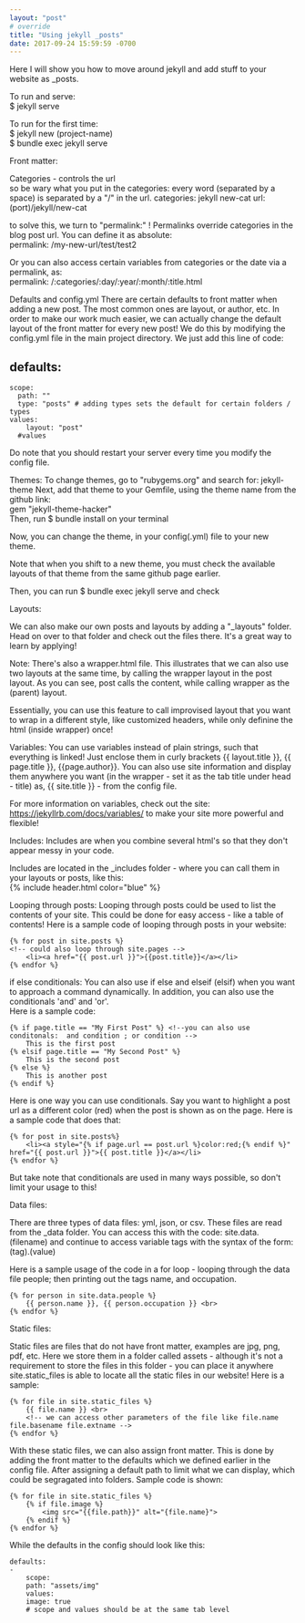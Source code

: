 ```yaml
---
layout: "post"
# override 
title: "Using jekyll _posts"
date: 2017-09-24 15:59:59 -0700
---
```


Here I will show you how to move around jekyll and add stuff to your website as _posts.  

To run and serve:  
$ jekyll serve

To run for the first time:  
$ jekyll new (project-name)   
$ bundle exec jekyll serve

<!-- Change to a title -->
Front matter:  

Categories - controls the url  
so be wary what you put in the categories: 
every word (separated by a space) is separated by a "/" in the url. 
categories: jekyll new-cat
url: (port)/jekyll/new-cat

to solve this, we turn to "permalink:" ! 
Permalinks override categories in the blog post url. 
You can define it as absolute:  
permalink: /my-new-url/test/test2  
  
Or you can also access certain variables from categories or the date via a permalink, as:  
permalink: /:categories/:day/:year/:month/:title.html

Defaults and config.yml
There are certain defaults to front matter when adding a new post. 
The most common ones are layout, or author, etc. 
In order to make our work much easier, we can actually change the default layout of the front matter for every new post! 
We do this by modifying the config.yml file in the main project directory. 
We just add this line of code:  

defaults: 
  -
    scope:
      path: ""
      type: "posts" # adding types sets the default for certain folders / types 
    values:
        layout: "post"
      #values
  
Do note that you should restart your server every time you modify the config file.  

Themes: 
To change themes, go to "rubygems.org"
and search for: jekyll-theme
Next, add that theme to your Gemfile, using the theme name from the github link:  
gem "jekyll-theme-hacker"  
Then, run $ bundle install on your terminal
  
Now, you can change the theme, in your config(.yml) file to your new theme. 
  
  Note that when you shift to a new theme, you must check the available layouts of that theme from the same github page earlier. 

  Then, you can run $ bundle exec jekyll serve and check 

  Layouts: 

  We can also make our own posts and layouts by adding a "_layouts" folder. Head on over to that folder and check out the files there. It's a great way to learn by applying! 

  Note: There's also a wrapper.html file. This illustrates that we can also use two layouts at the same time, by calling the wrapper layout in the post layout. As you can see, post calls the content, while calling wrapper as the (parent) layout. 

  Essentially, you can use this feature to call improvised layout that you want to wrap in a different style, like customized headers, while only definine the html (inside wrapper) once! 

  Variables: 
  You can use variables instead of plain strings, such that everything is linked! 
  Just enclose them in curly brackets {{ layout.title }}, {{ page.title }}, {{page.author}}. You can also use site information and display them anywhere you want (in the wrapper - set it as the tab title under head - title) as, {{ site.title }} - from the config file. 

  For more information on variables, check out the site: https://jekyllrb.com/docs/variables/
  to make your site more powerful and flexible! 

  Includes: 
  Includes are when you combine several html's so that they don't appear messy in your code. 

  Includes are located in the _includes folder - where you can call them in your layouts or posts, like this:  
  {% include header.html color="blue" %}
  
  Looping through posts: 
  Looping through posts could be used to list the contents of your site. This could be done for easy access - like a table of contents! Here is a sample code of looping through posts in your website: 

  <!-- change this to a code snippet  -->
    {% for post in site.posts %} 
    <!-- could also loop through site.pages -->
        <li><a href="{{ post.url }}">{{post.title}}</a></li>
    {% endfor %}

  if else conditionals: 
  You can also use if else and elseif (elsif) when you want to approach a command dynamically. 
  In addition, you can also use the conditionals 'and' and 'or'.  
  Here is a sample code: 

    {% if page.title == "My First Post" %} <!--you can also use conditonals:  and condition ; or condition -->
        This is the first post 
    {% elsif page.title == "My Second Post" %}
        This is the second post 
    {% else %}
        This is another post 
    {% endif %}

  Here is one way you can use conditionals. Say you want to highlight a post url as a different color (red) when the post is shown as on the page. Here is a sample code that does that:  

    {% for post in site.posts%}
        <li><a style="{% if page.url == post.url %}color:red;{% endif %}" href="{{ post.url }}">{{ post.title }}</a></li>
    {% endfor %}

  But take note that conditionals are used in many ways possible, so don't limit your usage to this! 

  Data files: 

  There are three types of data files: yml, json, or csv. 
  These files are read from the _data folder. 
  You can access this with the code: site.data.(filename)
  and continue to access variable tags with the syntax of the form: (tag).(value)

  Here is a sample usage of the code in a for loop - looping through the data file people; then printing out the tags name, and occupation. 

    {% for person in site.data.people %}
        {{ person.name }}, {{ person.occupation }} <br>
    {% endfor %}

  Static files: 

  Static files are files that do not have front matter, examples are jpg, png, pdf, etc. Here we store them in a folder called assets - although it's not a requirement to store the files in this folder - you can place it anywhere site.static_files is able to locate all the static files in our website! Here is a sample:

    {% for file in site.static_files %}
        {{ file.name }} <br>
        <!-- we can access other parameters of the file like file.name file.basename file.extname -->
    {% endfor %}

  With these static files, we can also assign front matter. This is done by adding the front matter to the defaults which we defined earlier in the config file. After assigning a default path to limit what we can display, which could be segragated into folders. Sample code is shown: 

    {% for file in site.static_files %}
        {% if file.image %}
            <img src="{{file.path}}" alt="{file.name}">
        {% endif %}
    {% endfor %}

  While the defaults in the config should look like this: 

    defaults: 
    -
        scope:
        path: "assets/img"
        values:
        image: true
        # scope and values should be at the same tab level